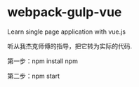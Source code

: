 # webpack-gulp-vue
Learn single page application with vue.js

听从我杰克师傅的指导，把它转为实际的代码.

第一步：npm install npm

第二步：npm start
